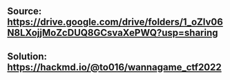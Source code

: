 ## Source: <https://drive.google.com/drive/folders/1_oZlv06N8LXojjMoZcDUQ8GCsvaXePWQ?usp=sharing>

## Solution: <https://hackmd.io/@to016/wannagame_ctf2022>


